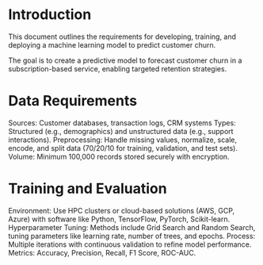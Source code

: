 # Introduction
This document outlines the requirements for developing, training, and deploying a machine learning model to predict customer churn.

The goal is to create a predictive model to forecast customer churn in a subscription-based service, enabling targeted retention strategies.

# Data Requirements
Sources: Customer databases, transaction logs, CRM systems
Types: Structured (e.g., demographics) and unstructured data (e.g., support interactions).
Preprocessing: Handle missing values, normalize, scale, encode, and split data (70/20/10 for training, validation, and test sets).
Volume: Minimum 100,000 records stored securely with encryption.

# Training and Evaluation
Environment: Use HPC clusters or cloud-based solutions (AWS, GCP, Azure) with software like Python, TensorFlow, PyTorch, Scikit-learn.
Hyperparameter Tuning: Methods include Grid Search and Random Search, tuning parameters like learning rate, number of trees, and epochs.
Process: Multiple iterations with continuous validation to refine model performance.
Metrics: Accuracy, Precision, Recall, F1 Score, ROC-AUC.
